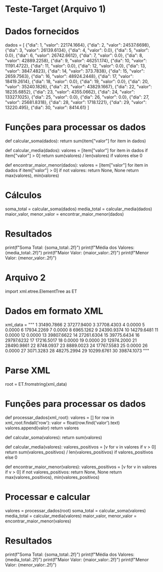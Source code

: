 # Teste-Target (Arquivo 1)
# Dados fornecidos
dados = [
    {"dia": 1, "valor": 22174.1664},
    {"dia": 2, "valor": 24537.6698},
    {"dia": 3, "valor": 26139.6134},
    {"dia": 4, "valor": 0.0},
    {"dia": 5, "valor": 0.0},
    {"dia": 6, "valor": 26742.6612},
    {"dia": 7, "valor": 0.0},
    {"dia": 8, "valor": 42889.2258},
    {"dia": 9, "valor": 46251.174},
    {"dia": 10, "valor": 11191.4722},
    {"dia": 11, "valor": 0.0},
    {"dia": 12, "valor": 0.0},
    {"dia": 13, "valor": 3847.4823},
    {"dia": 14, "valor": 373.7838},
    {"dia": 15, "valor": 2659.7563},
    {"dia": 16, "valor": 48924.2448},
    {"dia": 17, "valor": 18419.2614},
    {"dia": 18, "valor": 0.0},
    {"dia": 19, "valor": 0.0},
    {"dia": 20, "valor": 35240.1826},
    {"dia": 21, "valor": 43829.1667},
    {"dia": 22, "valor": 18235.6852},
    {"dia": 23, "valor": 4355.0662},
    {"dia": 24, "valor": 13327.1025},
    {"dia": 25, "valor": 0.0},
    {"dia": 26, "valor": 0.0},
    {"dia": 27, "valor": 25681.8318},
    {"dia": 28, "valor": 1718.1221},
    {"dia": 29, "valor": 13220.495},
    {"dia": 30, "valor": 8414.61}
]

# Funções para processar os dados
def calcular_soma(dados):
    return sum(item["valor"] for item in dados)

def calcular_media(dados):
    valores = [item["valor"] for item in dados if item["valor"] > 0]
    return sum(valores) / len(valores) if valores else 0

def encontrar_maior_menor(dados):
    valores = [item["valor"] for item in dados if item["valor"] > 0]
    if not valores:
        return None, None
    return max(valores), min(valores)

# Cálculos
soma_total = calcular_soma(dados)
media_total = calcular_media(dados)
maior_valor, menor_valor = encontrar_maior_menor(dados)

# Resultados
print(f"Soma Total: {soma_total:.2f}")
print(f"Média dos Valores: {media_total:.2f}")
print(f"Maior Valor: {maior_valor:.2f}")
print(f"Menor Valor: {menor_valor:.2f}")


# Arquivo 2
import xml.etree.ElementTree as ET

# Dados em formato XML
xml_data = """
<root>
<row>
  <dia>1</dia>
  <valor>31490.7866</valor>
</row>
<row>
  <dia>2</dia>
  <valor>37277.9400</valor>
</row>
<row>
  <dia>3</dia>
  <valor>37708.4303</valor>
</row>
<row>
  <dia>4</dia>
  <valor>0.0000</valor>
</row>
<row>
  <dia>5</dia>
  <valor>0.0000</valor>
</row>
<row>
  <dia>6</dia>
  <valor>17934.2269</valor>
</row>
<row>
  <dia>7</dia>
  <valor>0.0000</valor>
</row>
<row>
  <dia>8</dia>
  <valor>6965.1262</valor>
</row>
<row>
  <dia>9</dia>
  <valor>24390.9374</valor>
</row>
<row>
  <dia>10</dia>
  <valor>14279.6481</valor>
</row>
<row>
  <dia>11</dia>
  <valor>0.0000</valor>
</row>
<row>
  <dia>12</dia>
  <valor>0.0000</valor>
</row>
<row>
  <dia>13</dia>
  <valor>39807.6622</valor>
</row>
<row>
  <dia>14</dia>
  <valor>27261.6304</valor>
</row>
<row>
  <dia>15</dia>
  <valor>39775.6434</valor>
</row>
<row>
  <dia>16</dia>
  <valor>29797.6232</valor>
</row>
<row>
  <dia>17</dia>
  <valor>17216.5017</valor>
</row>
<row>
  <dia>18</dia>
  <valor>0.0000</valor>
</row>
<row>
  <dia>19</dia>
  <valor>0.0000</valor>
</row>
<row>
  <dia>20</dia>
  <valor>12974.2000</valor>
</row>
<row>
  <dia>21</dia>
  <valor>28490.9861</valor>
</row>
<row>
  <dia>22</dia>
  <valor>8748.0937</valor>
</row>
<row>
  <dia>23</dia>
  <valor>8889.0023</valor>
</row>
<row>
  <dia>24</dia>
  <valor>17767.5583</valor>
</row>
<row>
  <dia>25</dia>
  <valor>0.0000</valor>
</row>
<row>
  <dia>26</dia>
  <valor>0.0000</valor>
</row>
<row>
  <dia>27</dia>
  <valor>3071.3283</valor>
</row>
<row>
  <dia>28</dia>
  <valor>48275.2994</valor>
</row>
<row>
  <dia>29</dia>
  <valor>10299.6761</valor>
</row>
<row>
  <dia>30</dia>
  <valor>39874.1073</valor>
</row>
</root>
"""

# Parse XML
root = ET.fromstring(xml_data)

# Funções para processar os dados
def processar_dados(xml_root):
    valores = []
    for row in xml_root.findall('row'):
        valor = float(row.find('valor').text)
        valores.append(valor)
    return valores

def calcular_soma(valores):
    return sum(valores)

def calcular_media(valores):
    valores_positivos = [v for v in valores if v > 0]
    return sum(valores_positivos) / len(valores_positivos) if valores_positivos else 0

def encontrar_maior_menor(valores):
    valores_positivos = [v for v in valores if v > 0]
    if not valores_positivos:
        return None, None
    return max(valores_positivos), min(valores_positivos)

# Processar e calcular
valores = processar_dados(root)
soma_total = calcular_soma(valores)
media_total = calcular_media(valores)
maior_valor, menor_valor = encontrar_maior_menor(valores)

# Resultados
print(f"Soma Total: {soma_total:.2f}")
print(f"Média dos Valores: {media_total:.2f}")
print(f"Maior Valor: {maior_valor:.2f}")
print(f"Menor Valor: {menor_valor:.2f}")

